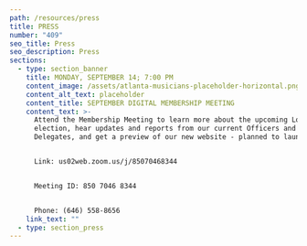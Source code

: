 ```yaml
---
path: /resources/press
title: PRESS
number: "409"
seo_title: Press
seo_description: Press
sections:
  - type: section_banner
    title: MONDAY, SEPTEMBER 14; 7:00 PM
    content_image: /assets/atlanta-musicians-placeholder-horizontal.png
    content_alt_text: placeholder
    content_title: SEPTEMBER DIGITAL MEMBERSHIP MEETING
    content_text: >-
      Attend the Membership Meeting to learn more about the upcoming Local
      election, hear updates and reports from our current Officers and
      Delegates, and get a preview of our new website - planned to launch soon!


      Link: us02web.zoom.us/j/85070468344


      Meeting ID: 850 7046 8344


      Phone: (646) 558-8656
    link_text: ""
  - type: section_press
---
```

